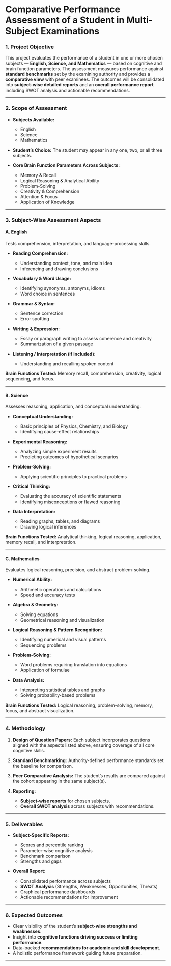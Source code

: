 
# **Comparative Performance Assessment of a Student in Multi-Subject Examinations**

### **1. Project Objective**

This project evaluates the performance of a student in one or more chosen subjects — **English, Science, and Mathematics** — based on cognitive and brain function parameters. The assessment measures performance against **standard benchmarks** set by the examining authority and provides a **comparative view** with peer examinees. The outcomes will be consolidated into **subject-wise detailed reports** and an **overall performance report** including SWOT analysis and actionable recommendations.

---

### **2. Scope of Assessment**

* **Subjects Available:**

  * English
  * Science
  * Mathematics

* **Student’s Choice:**
  The student may appear in any one, two, or all three subjects.

* **Core Brain Function Parameters Across Subjects:**

  * Memory & Recall
  * Logical Reasoning & Analytical Ability
  * Problem-Solving
  * Creativity & Comprehension
  * Attention & Focus
  * Application of Knowledge

---

### **3. Subject-Wise Assessment Aspects**

#### **A. English**

Tests comprehension, interpretation, and language-processing skills.

* **Reading Comprehension:**

  * Understanding context, tone, and main idea
  * Inferencing and drawing conclusions
* **Vocabulary & Word Usage:**

  * Identifying synonyms, antonyms, idioms
  * Word choice in sentences
* **Grammar & Syntax:**

  * Sentence correction
  * Error spotting
* **Writing & Expression:**

  * Essay or paragraph writing to assess coherence and creativity
  * Summarization of a given passage
* **Listening / Interpretation (if included):**

  * Understanding and recalling spoken content

**Brain Functions Tested:** Memory recall, comprehension, creativity, logical sequencing, and focus.

---

#### **B. Science**

Assesses reasoning, application, and conceptual understanding.

* **Conceptual Understanding:**

  * Basic principles of Physics, Chemistry, and Biology
  * Identifying cause-effect relationships
* **Experimental Reasoning:**

  * Analyzing simple experiment results
  * Predicting outcomes of hypothetical scenarios
* **Problem-Solving:**

  * Applying scientific principles to practical problems
* **Critical Thinking:**

  * Evaluating the accuracy of scientific statements
  * Identifying misconceptions or flawed reasoning
* **Data Interpretation:**

  * Reading graphs, tables, and diagrams
  * Drawing logical inferences

**Brain Functions Tested:** Analytical thinking, logical reasoning, application, memory recall, and interpretation.

---

#### **C. Mathematics**

Evaluates logical reasoning, precision, and abstract problem-solving.

* **Numerical Ability:**

  * Arithmetic operations and calculations
  * Speed and accuracy tests
* **Algebra & Geometry:**

  * Solving equations
  * Geometrical reasoning and visualization
* **Logical Reasoning & Pattern Recognition:**

  * Identifying numerical and visual patterns
  * Sequencing problems
* **Problem-Solving:**

  * Word problems requiring translation into equations
  * Application of formulae
* **Data Analysis:**

  * Interpreting statistical tables and graphs
  * Solving probability-based problems

**Brain Functions Tested:** Logical reasoning, problem-solving, memory, focus, and abstract visualization.

---

### **4. Methodology**

1. **Design of Question Papers:**
   Each subject incorporates questions aligned with the aspects listed above, ensuring coverage of all core cognitive skills.

2. **Standard Benchmarking:**
   Authority-defined performance standards set the baseline for comparison.

3. **Peer Comparative Analysis:**
   The student’s results are compared against the cohort appearing in the same subject(s).

4. **Reporting:**

   * **Subject-wise reports** for chosen subjects.
   * **Overall SWOT analysis** across subjects with recommendations.

---

### **5. Deliverables**

* **Subject-Specific Reports:**

  * Scores and percentile ranking
  * Parameter-wise cognitive analysis
  * Benchmark comparison
  * Strengths and gaps

* **Overall Report:**

  * Consolidated performance across subjects
  * **SWOT Analysis** (Strengths, Weaknesses, Opportunities, Threats)
  * Graphical performance dashboards
  * Actionable recommendations for improvement

---

### **6. Expected Outcomes**

* Clear visibility of the student’s **subject-wise strengths and weaknesses**.
* Insight into **cognitive functions driving success or limiting performance**.
* Data-backed **recommendations for academic and skill development**.
* A holistic performance framework guiding future preparation.

---
